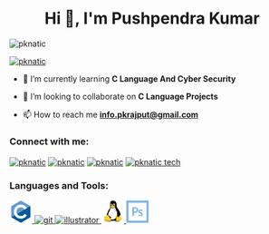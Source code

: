 <h1 align="center">Hi 👋, I'm Pushpendra Kumar</h1>
<p align="left"> <img src="https://komarev.com/ghpvc/?username=pknatic&label=Profile%20views&color=0e75b6&style=flat" alt="pknatic" /> </p>

<p align="left"> <a href="https://twitter.com/pknatic" target="blank"><img src="https://img.shields.io/twitter/follow/pknatic?logo=twitter&style=for-the-badge" alt="pknatic" /></a> </p>

- 🌱 I’m currently learning **C Language And Cyber Security**

- 👯 I’m looking to collaborate on **C Language Projects**

- 📫 How to reach me **info.pkrajput@gmail.com**

<h3 align="left">Connect with me:</h3>
<p align="left">
<a href="https://dev.to/pknatic" target="blank"><img align="center" src="https://raw.githubusercontent.com/rahuldkjain/github-profile-readme-generator/master/src/images/icons/Social/devto.svg" alt="pknatic" height="30" width="40" /></a>
<a href="https://twitter.com/pknatic" target="blank"><img align="center" src="https://raw.githubusercontent.com/rahuldkjain/github-profile-readme-generator/master/src/images/icons/Social/twitter.svg" alt="pknatic" height="30" width="40" /></a>
<a href="https://instagram.com/pknatic" target="blank"><img align="center" src="https://raw.githubusercontent.com/rahuldkjain/github-profile-readme-generator/master/src/images/icons/Social/instagram.svg" alt="pknatic" height="30" width="40" /></a>
<a href="https://bit.ly/3IVoWSB" target="blank"><img align="center" src="https://raw.githubusercontent.com/rahuldkjain/github-profile-readme-generator/master/src/images/icons/Social/youtube.svg" alt="pknatic tech" height="30" width="40" /></a>
</p>

<h3 align="left">Languages and Tools:</h3>
<p align="left"> <a href="https://www.cprogramming.com/" target="_blank" rel="noreferrer"> <img src="https://raw.githubusercontent.com/devicons/devicon/master/icons/c/c-original.svg" alt="c" width="40" height="40"/> </a> <a href="https://git-scm.com/" target="_blank" rel="noreferrer"> <img src="https://www.vectorlogo.zone/logos/git-scm/git-scm-icon.svg" alt="git" width="40" height="40"/> </a> <a href="https://www.adobe.com/in/products/illustrator.html" target="_blank" rel="noreferrer"> <img src="https://www.vectorlogo.zone/logos/adobe_illustrator/adobe_illustrator-icon.svg" alt="illustrator" width="40" height="40"/> </a> <a href="https://www.linux.org/" target="_blank" rel="noreferrer"> <img src="https://raw.githubusercontent.com/devicons/devicon/master/icons/linux/linux-original.svg" alt="linux" width="40" height="40"/> </a> <a href="https://www.photoshop.com/en" target="_blank" rel="noreferrer"> <img src="https://raw.githubusercontent.com/devicons/devicon/master/icons/photoshop/photoshop-line.svg" alt="photoshop" width="40" height="40"/> </a> </p>
